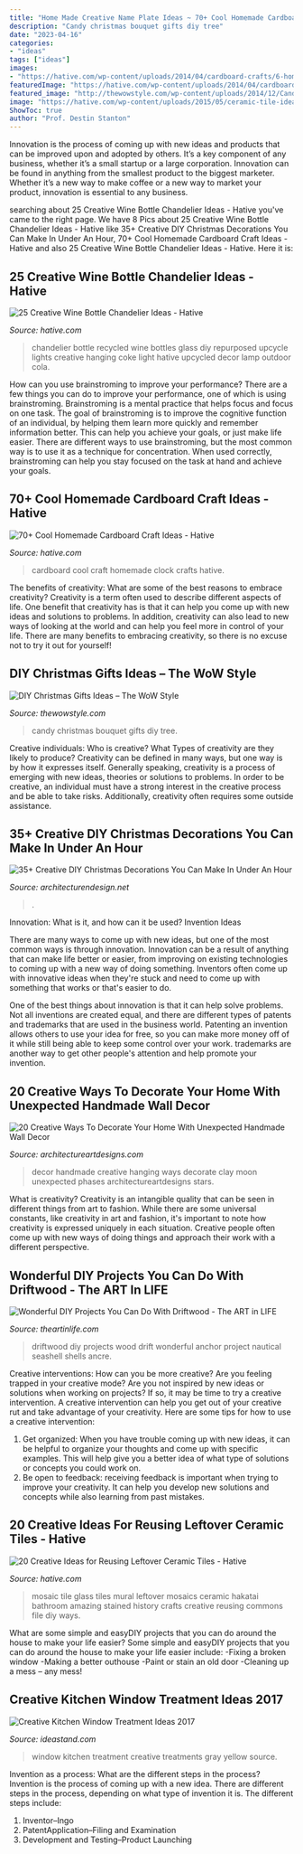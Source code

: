 ```yaml
---
title: "Home Made Creative Name Plate Ideas ~ 70+ Cool Homemade Cardboard Craft Ideas"
description: "Candy christmas bouquet gifts diy tree"
date: "2023-04-16"
categories:
- "ideas"
tags: ["ideas"]
images:
- "https://hative.com/wp-content/uploads/2014/04/cardboard-crafts/6-homemade-cardboard-clock.jpg"
featuredImage: "https://hative.com/wp-content/uploads/2014/04/cardboard-crafts/6-homemade-cardboard-clock.jpg"
featured_image: "http://thewowstyle.com/wp-content/uploads/2014/12/Candy-Bouquet.jpg"
image: "https://hative.com/wp-content/uploads/2015/05/ceramic-tile-ideas/23-ceramic-tile-ideas.jpg"
ShowToc: true
author: "Prof. Destin Stanton"
---
```



Innovation is the process of coming up with new ideas and products that can be improved upon and adopted by others. It’s a key component of any business, whether it’s a small startup or a large corporation. Innovation can be found in anything from the smallest product to the biggest marketer. Whether it’s a new way to make coffee or a new way to market your product, innovation is essential to any business.

	

		
searching about 25 Creative Wine Bottle Chandelier Ideas - Hative you've came to the right page. We have 8 Pics about 25 Creative Wine Bottle Chandelier Ideas - Hative like 35+ Creative DIY Christmas Decorations You Can Make In Under An Hour, 70+ Cool Homemade Cardboard Craft Ideas - Hative and also 25 Creative Wine Bottle Chandelier Ideas - Hative. Here it is:
		
    
## 25 Creative Wine Bottle Chandelier Ideas - Hative

<img loading=lazy src="https://hative.com/wp-content/uploads/2014/03/wine-bottle-chandeliers/5-homemade-recycled-chandelier.jpg" onerror="this.onerror=null;this.src='https://tse3.mm.bing.net/th?id=OIP.7y-GC5s7t9jO_ELjTRTEpwHaJW&amp;pid=15.1';" alt="25 Creative Wine Bottle Chandelier Ideas - Hative">

_Source: hative.com_

>chandelier bottle recycled wine bottles glass diy repurposed upcycle lights creative hanging coke light hative upcycled decor lamp outdoor cola. 

	

How can you use brainstroming to improve your performance?
There are a few things you can do to improve your performance, one of which is using brainstroming. Brainstroming is a mental practice that helps focus and focus on one task. The goal of brainstroming is to improve the cognitive function of an individual, by helping them learn more quickly and remember information better. This can help you achieve your goals, or just make life easier. There are different ways to use brainstroming, but the most common way is to use it as a technique for concentration. When used correctly, brainstroming can help you stay focused on the task at hand and achieve your goals.

    
## 70+ Cool Homemade Cardboard Craft Ideas - Hative

<img loading=lazy src="https://hative.com/wp-content/uploads/2014/04/cardboard-crafts/6-homemade-cardboard-clock.jpg" onerror="this.onerror=null;this.src='https://tse4.mm.bing.net/th?id=OIP.B1bOA82vW64050x_Z3iO2wHaJ4&amp;pid=15.1';" alt="70+ Cool Homemade Cardboard Craft Ideas - Hative">

_Source: hative.com_

>cardboard cool craft homemade clock crafts hative. 

	

The benefits of creativity: What are some of the best reasons to embrace creativity?
Creativity is a term often used to describe different aspects of life. One benefit that creativity has is that it can help you come up with new ideas and solutions to problems. In addition, creativity can also lead to new ways of looking at the world and can help you feel more in control of your life. There are many benefits to embracing creativity, so there is no excuse not to try it out for yourself!

    
## DIY Christmas Gifts Ideas – The WoW Style

<img loading=lazy src="http://thewowstyle.com/wp-content/uploads/2014/12/Candy-Bouquet.jpg" onerror="this.onerror=null;this.src='https://tse2.mm.bing.net/th?id=OIP.LWucwJjChst97Z-hyhyJUgHaLJ&amp;pid=15.1';" alt="DIY Christmas Gifts Ideas – The WoW Style">

_Source: thewowstyle.com_

>candy christmas bouquet gifts diy tree. 

	

Creative individuals: Who is creative? What Types of creativity are they likely to produce?
Creativity can be defined in many ways, but one way is by how it expresses itself. Generally speaking, creativity is a process of emerging with new ideas, theories or solutions to problems. In order to be creative, an individual must have a strong interest in the creative process and be able to take risks. Additionally, creativity often requires some outside assistance.

    
## 35+ Creative DIY Christmas Decorations You Can Make In Under An Hour

<img loading=lazy src="https://cdn.architecturendesign.net/wp-content/uploads/2015/12/AD-Christmas-Decorations-You-Can-Make-In-An-Hour-33.jpg" onerror="this.onerror=null;this.src='https://tse2.mm.bing.net/th?id=OIP.hPirGQULTwAxF4eMDeTgmQHaNS&amp;pid=15.1';" alt="35+ Creative DIY Christmas Decorations You Can Make In Under An Hour">

_Source: architecturendesign.net_

>. 

	

Innovation: What is it, and how can it be used?
Invention Ideas

There are many ways to come up with new ideas, but one of the most common ways is through innovation. Innovation can be a result of anything that can make life better or easier, from improving on existing technologies to coming up with a new way of doing something. Inventors often come up with innovative ideas when they're stuck and need to come up with something that works or that's easier to do.

One of the best things about innovation is that it can help solve problems. Not all inventions are created equal, and there are different types of patents and trademarks that are used in the business world. Patenting an invention allows others to use your idea for free, so you can make more money off of it while still being able to keep some control over your work. trademarks are another way to get other people's attention and help promote your invention.

    
## 20 Creative Ways To Decorate Your Home With Unexpected Handmade Wall Decor

<img loading=lazy src="https://www.architectureartdesigns.com/wp-content/uploads/2016/09/20-Creative-Ways-To-Decorate-Your-Home-With-Unexpected-Handmade-Wall-Decor-20.jpg" onerror="this.onerror=null;this.src='https://tse4.mm.bing.net/th?id=OIP.NDEMV8e04QF5zq0ERXpK8wHaJ4&amp;pid=15.1';" alt="20 Creative Ways To Decorate Your Home With Unexpected Handmade Wall Decor">

_Source: architectureartdesigns.com_

>decor handmade creative hanging ways decorate clay moon unexpected phases architectureartdesigns stars. 

	

What is creativity?
Creativity is an intangible quality that can be seen in different things from art to fashion. While there are some universal constants, like creativity in art and fashion, it's important to note how creativity is expressed uniquely in each situation. Creative people often come up with new ways of doing things and approach their work with a different perspective.

    
## Wonderful DIY Projects You Can Do With Driftwood - The ART In LIFE

<img loading=lazy src="http://theartinlife.com/wp-content/uploads/2016/09/e19babdad34e21f85f85781ec0763523.jpg" onerror="this.onerror=null;this.src='https://tse3.mm.bing.net/th?id=OIP.1VF68d282vC7GD9wHUrzrAHaLH&amp;pid=15.1';" alt="Wonderful DIY Projects You Can Do With Driftwood - The ART in LIFE">

_Source: theartinlife.com_

>driftwood diy projects wood drift wonderful anchor project nautical seashell shells ancre. 

	

Creative interventions: How can you be more creative?
Are you feeling trapped in your creative mode? Are you not inspired by new ideas or solutions when working on projects? If so, it may be time to try a creative intervention. A creative intervention can help you get out of your creative rut and take advantage of your creativity. Here are some tips for how to use a creative intervention: 
1. Get organized: When you have trouble coming up with new ideas, it can be helpful to organize your thoughts and come up with specific examples. This will help give you a better idea of what type of solutions or concepts you could work on. 
2. Be open to feedback: receiving feedback is important when trying to improve your creativity. It can help you develop new solutions and concepts while also learning from past mistakes. 

    
## 20 Creative Ideas For Reusing Leftover Ceramic Tiles - Hative

<img loading=lazy src="https://hative.com/wp-content/uploads/2015/05/ceramic-tile-ideas/23-ceramic-tile-ideas.jpg" onerror="this.onerror=null;this.src='https://tse4.mm.bing.net/th?id=OIP.Tat6IswCXxe_eorImZFIxQHaJ_&amp;pid=15.1';" alt="20 Creative Ideas for Reusing Leftover Ceramic Tiles - Hative">

_Source: hative.com_

>mosaic tile glass tiles mural leftover mosaics ceramic hakatai bathroom amazing stained history crafts creative reusing commons file diy ways. 

	

What are some simple and easyDIY projects that you can do around the house to make your life easier?
Some simple and easyDIY projects that you can do around the house to make your life easier include: 
-Fixing a broken window 
-Making a better outhouse 
-Paint or stain an old door 
-Cleaning up a mess – any mess!

    
## Creative Kitchen Window Treatment Ideas 2017

<img loading=lazy src="https://ideastand.com/wp-content/uploads/2015/02/kitchen-window-treatments/5-kitchen-window-treatments.jpg" onerror="this.onerror=null;this.src='https://tse2.mm.bing.net/th?id=OIP.bVZojy_nv1TWIahUe3MNkwHaLH&amp;pid=15.1';" alt="Creative Kitchen Window Treatment Ideas 2017">

_Source: ideastand.com_

>window kitchen treatment creative treatments gray yellow source. 

	

Invention as a process: What are the different steps in the process?
Invention is the process of coming up with a new idea. There are different steps in the process, depending on what type of invention it is. The different steps include: 
1. Inventor–Ingo 
2. PatentApplication–Filing and Examination 
3. Development and Testing–Product Launching 


